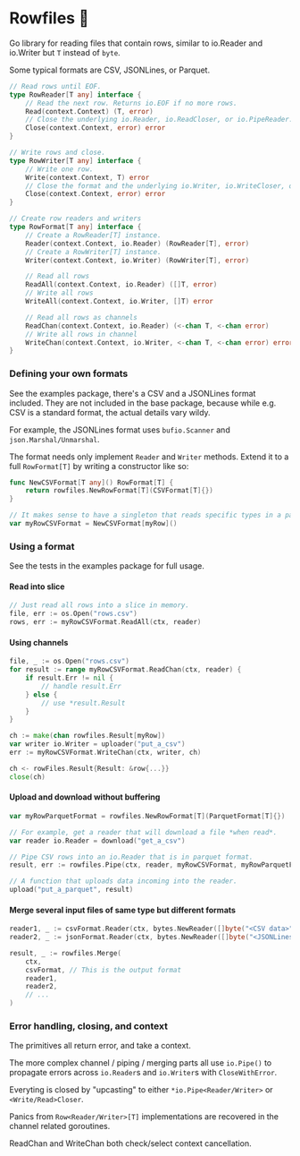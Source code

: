 # Rowfiles 🚣

Go library for reading files that contain rows, similar to io.Reader and
io.Writer but `T` instead of `byte`.

Some typical formats are CSV, JSONLines, or Parquet.

```go
// Read rows until EOF.
type RowReader[T any] interface {
	// Read the next row. Returns io.EOF if no more rows.
	Read(context.Context) (T, error)
	// Close the underlying io.Reader, io.ReadCloser, or io.PipeReader.
	Close(context.Context, error) error
}

// Write rows and close.
type RowWriter[T any] interface {
	// Write one row.
	Write(context.Context, T) error
	// Close the format and the underlying io.Writer, io.WriteCloser, or io.PipeWriter.
	Close(context.Context, error) error
}

// Create row readers and writers
type RowFormat[T any] interface {
	// Create a RowReader[T] instance.
	Reader(context.Context, io.Reader) (RowReader[T], error)
	// Create a RowWriter[T] instance.
	Writer(context.Context, io.Writer) (RowWriter[T], error)

	// Read all rows
	ReadAll(context.Context, io.Reader) ([]T, error)
	// Write all rows
	WriteAll(context.Context, io.Writer, []T) error

	// Read all rows as channels
	ReadChan(context.Context, io.Reader) (<-chan T, <-chan error)
	// Write all rows in channel
	WriteChan(context.Context, io.Writer, <-chan T, <-chan error) error
}
```

### Defining your own formats

See the examples package, there's a CSV and a JSONLines format included. They
are not included in the base package, because while e.g. CSV is a standard
format, the actual details vary wildy.

For example, the JSONLines format uses `bufio.Scanner` and `json.Marshal/Unmarshal`.

The format needs only implement `Reader` and `Writer` methods. Extend it to a
full `RowFormat[T]` by writing a constructor like so:

```go
func NewCSVFormat[T any]() RowFormat[T] {
    return rowfiles.NewRowFormat[T](CSVFormat[T]{})
}

// It makes sense to have a singleton that reads specific types in a package.
var myRowCSVFormat = NewCSVFormat[myRow]()
```

### Using a format

See the tests in the examples package for full usage.

#### Read into slice

```go
// Just read all rows into a slice in memory.
file, err := os.Open("rows.csv")
rows, err := myRowCSVFormat.ReadAll(ctx, reader)
```

#### Using channels

```go
file, _ := os.Open("rows.csv")
for result := range myRowCSVFormat.ReadChan(ctx, reader) {
    if result.Err != nil {
        // handle result.Err
    } else {
        // use *result.Result
    }
}
```

```go
ch := make(chan rowfiles.Result[myRow])
var writer io.Writer = uploader("put_a_csv")
err := myRowCSVFormat.WriteChan(ctx, writer, ch)

ch <- rowFiles.Result{Result: &row{...}}
close(ch)
```

#### Upload and download without buffering

```go
var myRowParquetFormat = rowfiles.NewRowFormat[T](ParquetFormat[T]{})

// For example, get a reader that will download a file *when read*.
var reader io.Reader = download("get_a_csv")

// Pipe CSV rows into an io.Reader that is in parquet format.
result, err := rowfiles.Pipe(ctx, reader, myRowCSVFormat, myRowParquetFormat)

// A function that uploads data incoming into the reader.
upload("put_a_parquet", result)
```

#### Merge several input files of same type but different formats

```go
reader1, _ := csvFormat.Reader(ctx, bytes.NewReader([]byte("<CSV data>")))
reader2, _ := jsonFormat.Reader(ctx, bytes.NewReader([]byte("<JSONLines data>")))

result, _ := rowfiles.Merge(
    ctx,
    csvFormat, // This is the output format
    reader1,
    reader2,
    // ...
)
```

### Error handling, closing, and context

The primitives all return error, and take a context.

The more complex channel / piping / merging parts all use `io.Pipe()` to
propagate errors across `io.Reader`s and `io.Writer`s with `CloseWithError`.

Everyting is closed by "upcasting" to either `*io.Pipe<Reader/Writer>` or
`<Write/Read>Closer`.

Panics from `Row<Reader/Writer>[T]` implementations are recovered in the
channel related goroutines.

ReadChan and WriteChan both check/select context cancellation.
